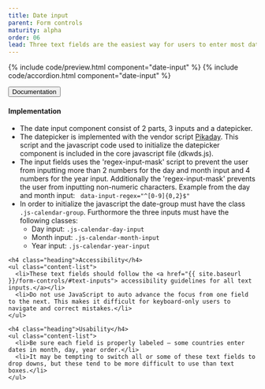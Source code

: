 ```yaml
---
title: Date input
parent: Form controls
maturity: alpha
order: 06
lead: Three text fields are the easiest way for users to enter most dates.
---
```


{% include code/preview.html component="date-input" %}
{% include code/accordion.html component="date-input" %}
<div class="accordion-bordered">
  <button class="button-unstyled accordion-button"
      aria-expanded="true" aria-controls="date-input-docs">
    Documentation
  </button>
  <div id="date-input-docs" aria-hidden="false" class="accordion-content">
    <h4 class="heading">Implementation</h4>
    <p></p>
    <ul>
      <li>The date input component consist of 2 parts, 3 inputs and a datepicker.</li>
      <li>The datepicker is implemented with the vendor script <a href="https://github.com/dbushell/Pikaday">Pikaday</a>. This script and the javascript code used to initialize the datepicker component is included in the core javascript file (dkwds.js).</li>
      <li>The input fields uses the 'regex-input-mask' script to prevent the user from inputting more than 2 numbers for the day and month input and 4 numbers for the year input. Additionally the 'regex-input-mask' prevents the user from inputting non-numeric characters. Example from the day and month input: <code> data-input-regex="^[0-9]{0,2}$"</code></li>
      <li>
        In order to initialize the javascript the date-group must have the class <code>.js-calendar-group</code>. Furthormore the three inputs must have the following classes:
        <ul>
          <li>Day input: <code>.js-calendar-day-input</code></li>
          <li>Month input: <code>.js-calendar-month-input</code></li>
          <li>Year input: <code>.js-calendar-year-input</code></li>
        </ul>
      </li>
    </ul>

    <h4 class="heading">Accessibility</h4>
    <ul class="content-list">
      <li>These text fields should follow the <a href="{{ site.baseurl }}/form-controls/#text-inputs"> accessibility guidelines for all text inputs.</a></li>
      <li>Do not use JavaScript to auto advance the focus from one field to the next. This makes it difficult for keyboard-only users to navigate and correct mistakes.</li>
    </ul>

    <h4 class="heading">Usability</h4>
    <ul class="content-list">
      <li>Be sure each field is properly labeled — some countries enter dates in month, day, year order.</li>
      <li>It may be tempting to switch all or some of these text fields to drop downs, but these tend to be more difficult to use than text boxes.</li>
    </ul>
  </div>
</div>
